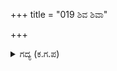 +++
title = "019 ಶಿವ ಶಿವಾ"

+++

<details><summary>ಗದ್ಯ (ಕ.ಗ.ಪ) </summary>

19. ಶಿವ ಶಿವಾ! ಕೌರವನ ತಮ್ಮಂದಿರು ನಾಶವಾದರು. ನಂದೋಪನಂದರು ಯಮನಿಗೆ ಊಟವಾದರಲ್ಲಾ! ಕಲಿ ಭೀಮನ ಎದುರಿನಲ್ಲಿ ಇರಿಯುವವರು ಇನ್ನು ಯಾರು? ಎನ್ನುತ್ತ ಅಶ್ವತ್ಥಾಮ ಕೃಪ ಮೊದಲಾದವರು ಸಂದಣಿಯಲ್ಲಿ ನಡೆದು ಬರುವ ಶಬ್ದವನ್ನು ಕಲಿಕರ್ಣನು ಕೇಳಿ ಅವಮಾನದಿಂದ ಕುದಿದನು.
</details>
